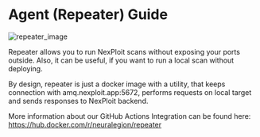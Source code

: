 # Agent (Repeater) Guide
![repeater_image](https://d36jcksde1wxzq.cloudfront.net/be7833db9bddb4494d2a7c3dd659199a.png)

Repeater allows you to run NexPloit scans without exposing your ports outside. Also, it can be useful, if you want to run a local scan without deploying.

By design, repeater is just a docker image with a utility, that keeps connection with amq.nexploit.app:5672, performs requests on local target and sends responses to NexPloit backend.

More information about our GitHub Actions Integration can be found here: https://hub.docker.com/r/neuralegion/repeater
